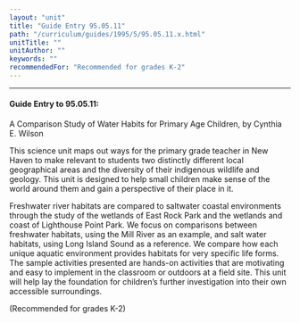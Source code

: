 ```yaml
---
layout: "unit"
title: "Guide Entry 95.05.11"
path: "/curriculum/guides/1995/5/95.05.11.x.html"
unitTitle: ""
unitAuthor: ""
keywords: ""
recommendedFor: "Recommended for grades K-2"
---
```

<body>
<hr/>
<h4>
Guide Entry to 95.05.11:
</h4>
A Comparison Study of Water Habits for Primary Age Children, by Cynthia E. Wilson
<p>
This science unit maps out ways for the primary grade teacher in New Haven to make relevant to students two distinctly different local geographical areas and the diversity of their indigenous wildlife and geology. This unit is designed to help small children make sense of the world around them and gain a perspective of their place in it.
</p>
<p>
Freshwater river habitats are compared to saltwater coastal environments through the study of the wetlands of East Rock Park and the wetlands and coast of Lighthouse Point Park. We focus on comparisons between freshwater habitats, using the Mill River as an example, and salt water habitats, using Long Island Sound as a reference. We compare how each unique aquatic environment provides habitats for very specific life forms. The sample activities presented are hands-on activities that are motivating and easy to implement in the classroom or outdoors at a field site. This unit will help lay the foundation for children’s further investigation into their own accessible surroundings.
</p>
<p>
(Recommended for grades K-2)
</p>
</body>